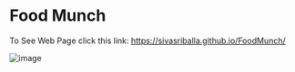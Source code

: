 # Food Munch

To See Web Page click this link: https://sivasriballa.github.io/FoodMunch/

![image](https://user-images.githubusercontent.com/81244698/132177848-0804c85b-de72-4f61-9af0-0ab959250e5a.gif)
